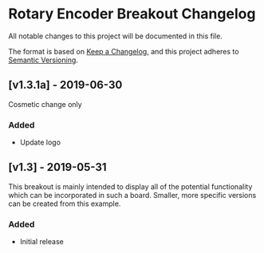 # Rotary Encoder Breakout Changelog
All notable changes to this project will be documented in this file.

The format is based on [Keep a Changelog](https://keepachangelog.com/en/1.0.0/),
and this project adheres to [Semantic Versioning](https://semver.org/spec/v2.0.0.html).

## [v1.3.1a] - 2019-06-30
Cosmetic change only
### Added
- Update logo


## [v1.3] - 2019-05-31
This breakout is mainly intended to display all of the potential functionality which can be incorporated in such a board.  Smaller, more specific versions can be created from this example.
### Added
- Initial release
